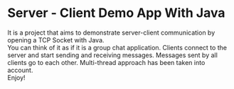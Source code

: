 # Server - Client Demo App With Java

It is a project that aims to demonstrate server-client communication by opening a TCP Socket with Java.
<br>
You can think of it as if it is a group chat application. Clients connect to the server and start sending and receiving messages. Messages sent by all clients go to each other. Multi-thread approach has been taken into account.
<br>
Enjoy!